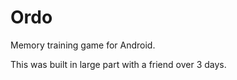 # Ordo

Memory training game for Android.

This was built in large part with a friend over 3 days.

<!-- add screenshots -->
